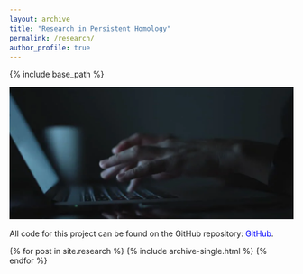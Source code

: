 ```yaml
---
layout: archive
title: "Research in Persistent Homology"
permalink: /research/
author_profile: true
---
```


{% include base_path %}

![](/images/ph_cover.png)

All code for this project can be found on the GitHub repository: 
<a href="https://github.com/edgarlepe/Persistence/tree/master/Project" style="color: blue; text-decoration: none;">GitHub</a>.


{% for post in site.research %}
  {% include archive-single.html %}
{% endfor %}
